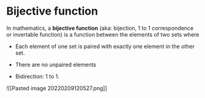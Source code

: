 # Bijective function

In mathematics, a **bijective function** (aka: bijection, 1 to 1 correspondence or invertable function) is a function between the elements of two sets where 
- Each element of one set is paired with exactly one element in the other set.
- There are no unpaired elements

- Bidirection: 1 to 1.

![[Pasted image 20220209120527.png]]

